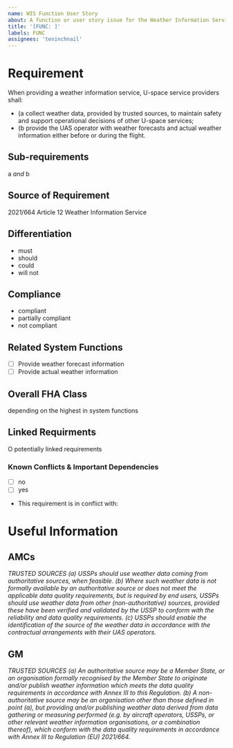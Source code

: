 ```yaml
---
name: WIS Function User Story
about: A function or user story issue for the Weather Information Service (WIS)
title: '[FUNC: ]'
labels: FUNC
assignees: 'teninchnail'
---
```


# Requirement
When providing a weather information service, U-space service providers shall: 
- (a collect weather data, provided by trusted sources, to maintain safety and support operational decisions of other U-space services; 
- (b provide the UAS operator with weather forecasts and actual weather information either before or during the flight.

## Sub-requirements
a
_and_
b

## Source of Requirement
2021/664 Article 12 Weather Information Service

## Differentiation

- must
- should
- could
- will not


## Compliance

- compliant
- partially compliant
- not compliant

## Related System Functions

- [ ] Provide weather forecast information
- [ ] Provide actual weather information

## Overall FHA Class

depending on the highest in system functions

## Linked Requirments

O potentially linked requirements

### Known Conflicts & Important Dependencies

- [ ] no
- [ ] yes
- This requirement is in conflict with: 


# Useful Information

## AMCs
_TRUSTED SOURCES
(a) USSPs should use weather data coming from authoritative sources, when feasible.
(b) Where such weather data is not formally available by an authoritative source or does not meet
the applicable data quality requirements, but is required by end users, USSPs should use
weather data from other (non-authoritative) sources, provided these have been verified and
validated by the USSP to conform with the reliability and data quality requirements.
(c) USSPs should enable the identification of the source of the weather data in accordance with the
contractual arrangements with their UAS operators._

## GM

_TRUSTED SOURCES
(a) An authoritative source may be a Member State, or an organisation formally recognised by the Member State to originate and/or publish weather information which meets the data quality requirements in accordance with Annex III to this Regulation.
(b) A non-authoritative source may be an organisation other than those defined in point (a), but providing and/or publishing weather data derived from data gathering or measuring performed (e.g. by aircraft operators, USSPs, or other relevant weather information organisations, or a combination thereof), which conform with the data quality requirements in accordance with
Annex III to Regulation (EU) 2021/664._

